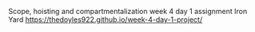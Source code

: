 Scope, hoisting and compartmentalization
week 4 day 1 assignment Iron Yard
https://thedoyles922.github.io/week-4-day-1-project/
